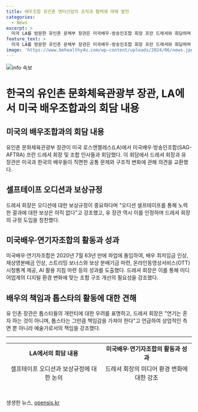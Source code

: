 ```yaml
---
title: 배우조합 유인촌 엔터산업의 조직과 협력에 대해 발언
categories:
  - News
excerpt: >
  미국 LA를 방문한 유인촌 문체부 장관은 미국배우·방송인조합 회장 프란 드레셔와 회담하며 오디션 셀프테이프 보상 규정에 관심을 표시했다. 두 사람은 한국과 미국의 유사한 상황에 대해 이야기하며, 드레셔 회장은 디지털 환경에 맞게 미디어업계가 변화해야 한다고 지적했다. 또한, 유 장관은 한국 배우들의 할리우드 진출이 증가하고 있음에 대해 언급하며 미국 배우조합에 가입하는 한국 배우들에게 따뜻한 대우를 부탁했다.
feature_text: >
  미국 LA를 방문한 유인촌 문체부 장관은 미국배우·방송인조합 회장 프란 드레셔와 회담하며 오디션 셀프테이프 보상 규정에 관심을 표시했다. 두 사람은 한국과 미국의 유사한 상황에 대해 이야기하며, 드레셔 회장은 디지털 환경에 맞게 미디어업계가 변화해야 한다고 지적했다. 또한, 유 장관은 한국 배우들의 할리우드 진출이 증가하고 있음에 대해 언급하며 미국 배우조합에 가입하는 한국 배우들에게 따뜻한 대우를 부탁했다.
image: 'https://www.behealthy4u.com/wp-content/uploads/2024/06/news.jpg'
---
```


<p><img src="https://www.behealthy4u.com/wp-content/uploads/2024/06/news.jpg" alt="info 속보" /></p>

<h1>한국의 유인촌 문화체육관광부 장관, LA에서 미국 배우조합과의 회담 내용</h1>

<h2>미국의 배우조합과의 회담 내용</h2>

<p data-ke-size="size16">유인촌 문화체육관광부 장관이 미국 로스앤젤레스(LA)에서 미국배우·방송인조합(SAG-AFTRA) 프란 드레셔 회장 및 조합 인사들과 회담했다. 이 회담에서 드레셔 회장과 유 장관은 미국과 한국의 배우들이 직면한 공통 문제와 구조적 변화에 관해 의견을 교환했다.</p>

<h2>셀프테이프 오디션과 보상규정</h2>

<p data-ke-size="size16">드레셔 회장은 오디션에 대한 보상규정이 중요하다며 "오디션 셀프테이프를 통해 노력한 결과에 대한 보상은 아직 없다"고 강조했고, 유 장관 역시 이를 인정하며 드레셔 회장의 규정 도입을 칭찬했다.</p>

<h2>미국배우·연기자조합의 활동과 성과</h2>

<p data-ke-size="size16">미국배우·연기자조합은 2020년 7월 63년 만에 파업에 돌입하여, 배우 최저임금 인상, 재상영분배금 인상, 스트리밍 보너스와 보상 분배기금 마련, 온라인동영상서비스(OTT) 시청통계 제공, AI 활용 지침 마련 등의 성과를 도출했다. 드레셔 회장은 이를 통해 미디어업계의 디지털 환경 변화에 맞는 조합 구조 개선의 필요성을 강조했다.</p>

<h2>배우의 책임과 톱스타의 활동에 대한 견해</h2>

<p data-ke-size="size16">유 인촌 장관은 톱스타들의 개런티에 대한 우려를 표명하고, 드레셔 회장은 "연기는 혼자 하는 것이 아니며, 톱스타는 그만큼 책임감을 가져야 한다"고 언급하여 상업적인 측면 뿐 아니라 예술가로서의 책임을 강조했다.</p>

<hr>

<table style="height: 104px;" width="598">
<tbody>
<tr>
<td style="text-align: center; height: 17px;"><b>LA에서의 회담 내용</b></td>
<td style="text-align: center; height: 17px;"><b>미국배우·연기자조합의 활동과 성과</b></td>
</tr>
<tr>
<td style="text-align: center;">셀프테이프 오디션과 보상규정에 대한 논의</td>
<td style="text-align: center;">드레셔 회장의 미디어 환경 변화에 대한 강조</td>
</tr>
<tr>
<td style="text-align: center;">배우의 책임과 톱스타의 역할에 대한 의견 교환</td>
<td style="text-align: center;">미국배우·연기자조합의 성과 및 활동 개괄</td>
</tr>
</tbody>
</table>

<p data-ke-size="size16">&nbsp;</p>
생생한 뉴스, <a href="https://opensis.kr" rel="dofollow">opensis.kr</a>



